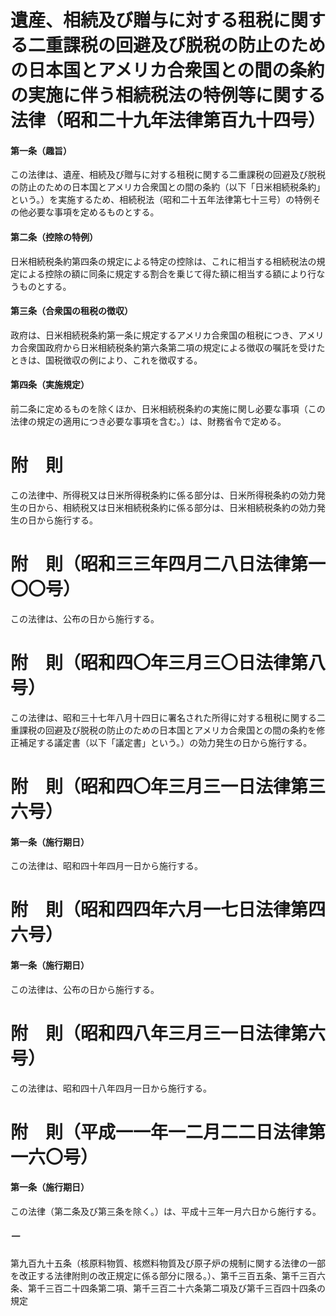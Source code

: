 # 遺産、相続及び贈与に対する租税に関する二重課税の回避及び脱税の防止のための日本国とアメリカ合衆国との間の条約の実施に伴う相続税法の特例等に関する法律（昭和二十九年法律第百九十四号）
#### 第一条（趣旨）
この法律は、遺産、相続及び贈与に対する租税に関する二重課税の回避及び脱税の防止のための日本国とアメリカ合衆国との間の条約（以下「日米相続税条約」という。）を実施するため、相続税法（昭和二十五年法律第七十三号）の特例その他必要な事項を定めるものとする。
#### 第二条（控除の特例）
日米相続税条約第四条の規定による特定の控除は、これに相当する相続税法の規定による控除の額に同条に規定する割合を乗じて得た額に相当する額により行なうものとする。
#### 第三条（合衆国の租税の徴収）
政府は、日米相続税条約第一条に規定するアメリカ合衆国の租税につき、アメリカ合衆国政府から日米相続税条約第六条第二項の規定による徴収の嘱託を受けたときは、国税徴収の例により、これを徴収する。
#### 第四条（実施規定）
前二条に定めるものを除くほか、日米相続税条約の実施に関し必要な事項（この法律の規定の適用につき必要な事項を含む。）は、財務省令で定める。
# 附　則
この法律中、所得税又は日米所得税条約に係る部分は、日米所得税条約の効力発生の日から、相続税又は日米相続税条約に係る部分は、日米相続税条約の効力発生の日から施行する。
# 附　則（昭和三三年四月二八日法律第一〇〇号）
この法律は、公布の日から施行する。
# 附　則（昭和四〇年三月三〇日法律第八号）
この法律は、昭和三十七年八月十四日に署名された所得に対する租税に関する二重課税の回避及び脱税の防止のための日本国とアメリカ合衆国との間の条約を修正補足する議定書（以下「議定書」という。）の効力発生の日から施行する。
# 附　則（昭和四〇年三月三一日法律第三六号）
#### 第一条（施行期日）
この法律は、昭和四十年四月一日から施行する。
# 附　則（昭和四四年六月一七日法律第四六号）
#### 第一条（施行期日）
この法律は、公布の日から施行する。
# 附　則（昭和四八年三月三一日法律第六号）
この法律は、昭和四十八年四月一日から施行する。
# 附　則（平成一一年一二月二二日法律第一六〇号）
#### 第一条（施行期日）
この法律（第二条及び第三条を除く。）は、平成十三年一月六日から施行する。
##### 一
第九百九十五条（核原料物質、核燃料物質及び原子炉の規制に関する法律の一部を改正する法律附則の改正規定に係る部分に限る。）、第千三百五条、第千三百六条、第千三百二十四条第二項、第千三百二十六条第二項及び第千三百四十四条の規定
